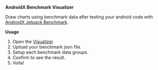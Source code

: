 <b>AndroidX Benchmark Visualizer</b>

Draw charts using benchmark data after testing your android code with <a href="https://developer.android.com/studio/profile/benchmark">AndroidX Jetpack Benchmark</a>.

<b>Usage</b>
1. Open the <a href="https://non-believer.github.io/androidx-benchmark-visualizer/">Visualizer</a>
2. Upload your benchmark json file.
3. Setup each benchmark data groups.
4. Confirm to see the result.
5. Voila!
